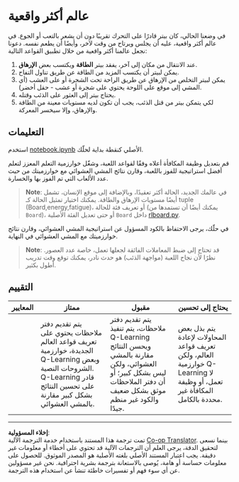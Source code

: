 <!--
CO_OP_TRANSLATOR_METADATA:
{
  "original_hash": "68394b2102d3503882e5e914bd0ff5c1",
  "translation_date": "2025-08-29T14:13:40+00:00",
  "source_file": "8-Reinforcement/1-QLearning/assignment.md",
  "language_code": "ar"
}
-->
# عالم أكثر واقعية

في وضعنا الحالي، كان بيتر قادرًا على التحرك تقريبًا دون أن يشعر بالتعب أو الجوع. في عالم أكثر واقعية، عليه أن يجلس ويرتاح من وقت لآخر، وأيضًا أن يطعم نفسه. دعونا نجعل عالمنا أكثر واقعية من خلال تطبيق القواعد التالية:

1. عند الانتقال من مكان إلى آخر، يفقد بيتر **الطاقة** ويكتسب بعض **الإرهاق**.
2. يمكن لبيتر أن يكتسب المزيد من الطاقة عن طريق تناول التفاح.
3. يمكن لبيتر التخلص من الإرهاق عن طريق الراحة تحت الشجرة أو على العشب (أي المشي إلى موقع على اللوحة يحتوي على شجرة أو عشب - حقل أخضر).
4. يحتاج بيتر إلى العثور على الذئب وقتله.
5. لكي يتمكن بيتر من قتل الذئب، يجب أن تكون لديه مستويات معينة من الطاقة والإرهاق، وإلا سيخسر المعركة.

## التعليمات

استخدم [notebook.ipynb](notebook.ipynb) الأصلي كنقطة بداية لحلّك.

قم بتعديل وظيفة المكافأة أعلاه وفقًا لقواعد اللعبة، وشغّل خوارزمية التعلم المعزز لتعلم أفضل استراتيجية للفوز باللعبة، وقارن نتائج المشي العشوائي مع خوارزميتك من حيث عدد الألعاب التي تم الفوز بها والخسارة.

> **Note**: في عالمك الجديد، الحالة أكثر تعقيدًا، وبالإضافة إلى موقع الإنسان، تشمل أيضًا مستويات الإرهاق والطاقة. يمكنك اختيار تمثيل الحالة كـ tuple (Board,energy,fatigue)، أو تعريف فئة للحالة (يمكنك أيضًا أن تستمدها من `Board`)، أو حتى تعديل الفئة الأصلية `Board` داخل [rlboard.py](../../../../8-Reinforcement/1-QLearning/rlboard.py).

في حلّك، يرجى الاحتفاظ بالكود المسؤول عن استراتيجية المشي العشوائي، وقارن نتائج خوارزميتك مع المشي العشوائي في النهاية.

> **Note**: قد تحتاج إلى ضبط المعاملات الفائقة لجعلها تعمل، خاصة عدد العصور. نظرًا لأن نجاح اللعبة (مواجهة الذئب) هو حدث نادر، يمكنك توقع وقت تدريب أطول بكثير.

## التقييم

| المعايير | ممتاز                                                                                                                                                                                                 | مقبول                                                                                                                                                                                  | يحتاج إلى تحسين                                                                                                                             |
| -------- | ----------------------------------------------------------------------------------------------------------------------------------------------------------------------------------------------------- | --------------------------------------------------------------------------------------------------------------------------------------------------------------------------------------- | ------------------------------------------------------------------------------------------------------------------------------------------ |
|          | يتم تقديم دفتر ملاحظات يحتوي على تعريف قواعد العالم الجديدة، خوارزمية Q-Learning وبعض الشروحات النصية. Q-Learning قادر على تحسين النتائج بشكل كبير مقارنة بالمشي العشوائي.                              | يتم تقديم دفتر ملاحظات، يتم تنفيذ Q-Learning ويحسن النتائج مقارنة بالمشي العشوائي، ولكن ليس بشكل كبير؛ أو أن دفتر الملاحظات موثق بشكل ضعيف والكود غير منظم جيدًا.                      | يتم بذل بعض المحاولات لإعادة تعريف قواعد العالم، ولكن خوارزمية Q-Learning لا تعمل، أو وظيفة المكافأة غير محددة بالكامل.

---

**إخلاء المسؤولية**:  
تمت ترجمة هذا المستند باستخدام خدمة الترجمة الآلية [Co-op Translator](https://github.com/Azure/co-op-translator). بينما نسعى لتحقيق الدقة، يرجى العلم أن الترجمات الآلية قد تحتوي على أخطاء أو معلومات غير دقيقة. يجب اعتبار المستند الأصلي بلغته الأصلية هو المصدر الموثوق. للحصول على معلومات حساسة أو هامة، يُوصى بالاستعانة بترجمة بشرية احترافية. نحن غير مسؤولين عن أي سوء فهم أو تفسيرات خاطئة تنشأ عن استخدام هذه الترجمة.